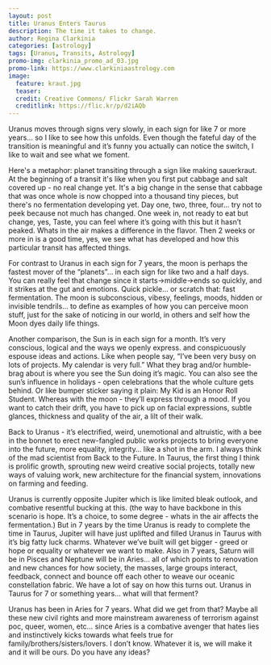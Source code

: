 ```yaml
---
layout: post
title: Uranus Enters Taurus
description: The time it takes to change.
author: Regina Clarkinia
categories: [astrology]
tags: [Uranus, Transits, Astrology]
promo-img: clarkinia_promo_ad_03.jpg
promo-link: https://www.clarkiniaastrology.com
image:
  feature: kraut.jpg
  teaser:
  credit: Creative Commons/ Flickr Sarah Warren
  creditlink: https://flic.kr/p/d2iAQb
---
```


Uranus moves through signs very slowly, in each sign for like 7 or more years... so I like to see how this unfolds. Even though the fateful day of the transition is meaningful and it’s funny you actually can notice the switch, I like to wait and see what we foment.

Here's a metaphor: planet transiting through a sign like making sauerkraut. At the beginning of a transit it's like when you first put cabbage and salt covered up - no real change yet. It's a big change in the sense that cabbage that was once whole is now chopped into a thousand tiny pieces, but there's no fermentation developing yet. Day one, two, three, four… try not to peek because not much has changed. One week in, not ready to eat but change, yes, Taste, you can feel where it’s going with this but it hasn’t peaked. Whats in the air makes a difference in the flavor. Then 2 weeks or more in is a good time, yes, we see what has developed and how this particular transit has affected things.

For contrast to Uranus in each sign for 7 years, the moon is perhaps the fastest mover of the “planets”… in each sign for like two and a half days. You can really feel that change since it starts->middle->ends so quickly, and it strikes at the gut and emotions. Quick pickle… or scratch that: fast fermentation. The moon is subconscious, vibesy, feelings, moods, hidden or invisible tendrils… to define as examples of how you can perceive moon stuff, just for the sake of noticing in our world, in others and self how the Moon dyes daily life things.

Another comparison, the Sun is in each sign for a month. It’s very conscious, logical and the ways we openly express. and conspicuously espouse ideas and actions. Like when people say, “I’ve been very busy on lots of projects. My calendar is very full.” What they brag and/or humble-brag about is where you see the Sun doing it’s magic. You can also see the sun’s influence in holidays - open celebrations that the whole culture gets behind. Or like bumper sticker saying it plain: My Kid is an Honor Roll Student. Whereas with the moon - they’ll express through a mood. If you want to catch their drift, you have to pick up on facial expressions, subtle glances, thickness and quality of the air, a lilt of their walk.

Back to Uranus - it’s electrified, weird, unemotional and altruistic, with a bee in the bonnet to erect new-fangled public works projects to bring everyone into the future, more equality, integrity… like a shot in the arm. I always think of the mad scientist from Back to the Future. In Taurus, the first thing I think is prolific growth, sprouting new weird creative social projects, totally new ways of valuing work, new architecture for the financial system, innovations on farming and feeding.

Uranus is currently opposite Jupiter which is like limited bleak outlook, and combative resentful bucking at this. (the way to have backbone in this scenario is hope. It’s a choice, to some degree - whats in the air affects the fermentation.) But in 7 years by the time Uranus is ready to complete the time in Taurus, Jupiter will have just uplifted and filled Uranus in Taurus with it’s big fatty luck charms. Whatever we’ve built will get bigger - greed or hope or equality or whatever we want to make. Also in 7 years, Saturn will be in Pisces and Neptune will be in Aries… all of which points to renovation and new chances for how society, the masses, large groups interact, feedback, connect and bounce off each other to weave our oceanic constellation fabric. We have a lot of say on how this turns out. Uranus in Taurus for 7 or something years… what will that ferment?

Uranus has been in Aries for 7 years. What did we get from that? Maybe all these new civil rights and more mainstream awareness of terrorism against poc, queer, women, etc… since Aries is a combative avenger that hates lies and instinctively kicks towards what feels true for family/brothers/sisters/lovers. I don’t know. Whatever it is, we will make it and it will be ours. Do you have any ideas?
